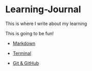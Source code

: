# Learning-Journal

This is where I write about my learning

This is going to be fun!

- [Markdown](/Learn-Markdown.md)

- [Terminal](/Learn-Terminal.md)

- [Git & GitHub](/Learn-Git.md)
